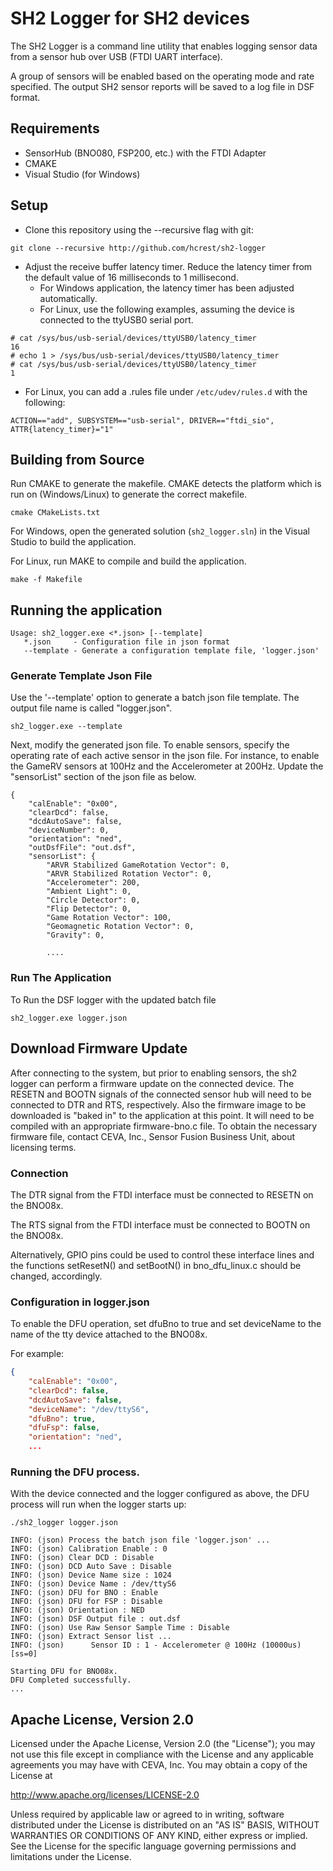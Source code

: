 # SH2 Logger for SH2 devices

The SH2 Logger is a command line utility that enables logging sensor data from a sensor hub over USB (FTDI UART interface).

A group of sensors will be enabled based on the operating mode and rate specified. 
The output SH2 sensor reports will be saved to a log file in DSF format.

## Requirements

* SensorHub (BNO080, FSP200, etc.) with the FTDI Adapter 
* CMAKE 
* Visual Studio (for Windows) 

## Setup

* Clone this repository using the --recursive flag with git:
```
git clone --recursive http://github.com/hcrest/sh2-logger
```

* Adjust the receive buffer latency timer. Reduce the latency timer from the default value of 16 milliseconds to 1 millisecond. 
  * For Windows application, the latency timer has been adjusted automatically. 
  * For Linux, use the following examples, assuming the device is connected to the ttyUSB0 serial port.
```
# cat /sys/bus/usb-serial/devices/ttyUSB0/latency_timer
16
# echo 1 > /sys/bus/usb-serial/devices/ttyUSB0/latency_timer
# cat /sys/bus/usb-serial/devices/ttyUSB0/latency_timer
1
```
  * For Linux, you can add a .rules file under `/etc/udev/rules.d` with
    the following: 
```
ACTION=="add", SUBSYSTEM=="usb-serial", DRIVER=="ftdi_sio", ATTR{latency_timer}="1"
```

## Building from Source

Run CMAKE to generate the makefile. CMAKE detects the platform which is run on (Windows/Linux) to generate the correct makefile.
```
cmake CMakeLists.txt
```

For Windows, open the generated solution (`sh2_logger.sln`) in the Visual Studio to build the application.

For Linux, run MAKE to compile and build the application.
```
make -f Makefile
```

## Running the application
```
Usage: sh2_logger.exe <*.json> [--template]
   *.json     - Configuration file in json format
   --template - Generate a configuration template file, 'logger.json'
```

### Generate Template Json File
Use the '--template' option to generate a batch json file template. The output file name is called "logger.json".
```
sh2_logger.exe --template
```

Next, modify the generated json file. To enable sensors, specify the operating rate of each active sensor in the json file. 
For instance, to enable the GameRV sensors at 100Hz and the Accelerometer at 200Hz. Update the "sensorList" section of the json file as below.
```
{
    "calEnable": "0x00",
    "clearDcd": false,
    "dcdAutoSave": false,
    "deviceNumber": 0,
    "orientation": "ned",
    "outDsfFile": "out.dsf",
    "sensorList": {
        "ARVR Stabilized GameRotation Vector": 0,
        "ARVR Stabilized Rotation Vector": 0,
        "Accelerometer": 200,
        "Ambient Light": 0,
        "Circle Detector": 0,
        "Flip Detector": 0,
        "Game Rotation Vector": 100,
        "Geomagnetic Rotation Vector": 0,
        "Gravity": 0,
		
		....
```

### Run The Application
To Run the DSF logger with the updated batch file
```
sh2_logger.exe logger.json
```

## Download Firmware Update

After connecting to the system, but prior to enabling sensors, the sh2
logger can perform a firmware update on the connected device.  The
RESETN and BOOTN signals of the connected sensor hub will need to be
connected to DTR and RTS, respectively.  Also the firmware image to be
downloaded is "baked in" to the application at this point.  It will
need to be compiled with an appropriate firmware-bno.c file.  To
obtain the necessary firmware file, contact CEVA, Inc., Sensor Fusion
Business Unit, about licensing terms.

### Connection

The DTR signal from the FTDI interface must be connected to RESETN on the BNO08x.

The RTS signal from the FTDI interface must be connected to BOOTN on the BNO08x.

Alternatively, GPIO pins could be used to control these interface lines and the functions setResetN() and setBootN() in bno_dfu_linux.c should be changed, accordingly.

### Configuration in logger.json

To enable the DFU operation, set dfuBno to true and set deviceName to the name of the tty device attached to the BNO08x.

For example:
```json
{
    "calEnable": "0x00",
    "clearDcd": false,
    "dcdAutoSave": false,
    "deviceName": "/dev/ttyS6",
    "dfuBno": true,
    "dfuFsp": false,
    "orientation": "ned",
    ...
```

### Running the DFU process.

With the device connected and the logger configured as above, the DFU process will run when the logger starts up:

```
./sh2_logger logger.json

INFO: (json) Process the batch json file 'logger.json' ...
INFO: (json) Calibration Enable : 0
INFO: (json) Clear DCD : Disable
INFO: (json) DCD Auto Save : Disable
INFO: (json) Device Name size : 1024
INFO: (json) Device Name : /dev/ttyS6
INFO: (json) DFU for BNO : Enable
INFO: (json) DFU for FSP : Disable
INFO: (json) Orientation : NED
INFO: (json) DSF Output file : out.dsf
INFO: (json) Use Raw Sensor Sample Time : Disable
INFO: (json) Extract Sensor list ...
INFO: (json)      Sensor ID : 1 - Accelerometer @ 100Hz (10000us) [ss=0]

Starting DFU for BNO08x.
DFU Completed successfully.
...

```

## Apache License, Version 2.0

Licensed under the Apache License, Version 2.0 (the "License");
you may not use this file except in compliance with the License and
any applicable agreements you may have with CEVA, Inc.
You may obtain a copy of the License at

  http://www.apache.org/licenses/LICENSE-2.0

Unless required by applicable law or agreed to in writing, software
distributed under the License is distributed on an "AS IS" BASIS,
WITHOUT WARRANTIES OR CONDITIONS OF ANY KIND, either express or implied.
See the License for the specific language governing permissions and
limitations under the License.
